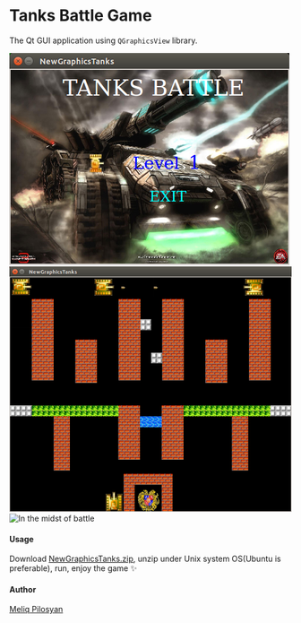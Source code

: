 # Tanks Battle Game

The Qt GUI application using `QGraphicsView` library.

![](/screenshots/greeting.png?raw=true "Game greeting scene")<br/>
![](/screenshots/tanks-1.png?raw=true "The battle starts")<br/>
![](/screenshots/tanks-2.png?raw=true "In the midst of battle")

#### Usage
Download [NewGraphicsTanks.zip](bin/NewGraphicsTanks.zip?raw=true), unzip under Unix system OS(Ubuntu is preferable), run, enjoy the game :sparkles:

#### Author
[Meliq Pilosyan](https://github.com/melopilosyan)
